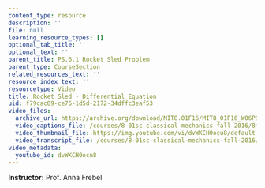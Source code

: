 ```yaml
---
content_type: resource
description: ''
file: null
learning_resource_types: []
optional_tab_title: ''
optional_text: ''
parent_title: PS.6.1 Rocket Sled Problem
parent_type: CourseSection
related_resources_text: ''
resource_index_text: ''
resourcetype: Video
title: Rocket Sled - Differential Equation
uid: f79cac89-ce76-1d5d-2172-34dffc3eaf53
video_files:
  archive_url: https://archive.org/download/MIT8.01F16/MIT8_01F16_W06PS01-1_360p.mp4
  video_captions_file: /courses/8-01sc-classical-mechanics-fall-2016/8f9dd3651b7750fca14f6ffbc524b441_dvWKCH0ocu8.vtt
  video_thumbnail_file: https://img.youtube.com/vi/dvWKCH0ocu8/default.jpg
  video_transcript_file: /courses/8-01sc-classical-mechanics-fall-2016/f5eec671424bf759fb6e8e6b500b5fba_dvWKCH0ocu8.pdf
video_metadata:
  youtube_id: dvWKCH0ocu8
---
```


**Instructor:** Prof. Anna Frebel